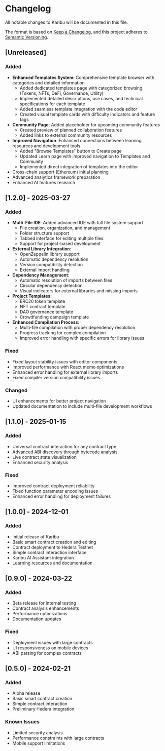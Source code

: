 # Changelog

All notable changes to Karibu will be documented in this file.

The format is based on [Keep a Changelog](https://keepachangelog.com/en/1.0.0/),
and this project adheres to [Semantic Versioning](https://semver.org/spec/v2.0.0.html).

## [Unreleased]

### Added
- **Enhanced Templates System**: Comprehensive template browser with categories and detailed information
  - Added dedicated templates page with categorized browsing (Tokens, NFTs, DeFi, Governance, Utility)
  - Implemented detailed descriptions, use cases, and technical specifications for each template
  - Added seamless template integration with the code editor
  - Created visual template cards with difficulty indicators and feature tags
- **Community Page**: Added placeholder for upcoming community features
  - Created preview of planned collaboration features
  - Added links to external community resources
- **Improved Navigation**: Enhanced connections between learning resources and development tools
  - Added "Browse Templates" button to Create page
  - Updated Learn page with improved navigation to Templates and Community
  - Implemented direct integration of templates into the editor
- Cross-chain support (Ethereum) initial planning
- Advanced analytics framework preparation
- Enhanced AI features research

## [1.2.0] - 2025-03-27

### Added

- **Multi-File IDE**: Added advanced IDE with full file system support
  - File creation, organization, and management
  - Folder structure support
  - Tabbed interface for editing multiple files
  - Support for project-based development
- **External Library Integration**:
  - OpenZeppelin library support
  - Automatic dependency resolution
  - Version compatibility detection
  - External import handling
- **Dependency Management**:
  - Automatic resolution of imports between files
  - Circular dependency detection
  - Visual indicators for external libraries and missing imports
- **Project Templates**:
  - ERC20 token template
  - NFT contract template
  - DAO governance template
  - Crowdfunding campaign template
- **Enhanced Compilation Process**:
  - Multi-file compilation with proper dependency resolution
  - Progress tracking for complex compilation
  - Improved error handling with specific errors for library issues

### Fixed

- Fixed layout stability issues with editor components
- Improved performance with React memo optimizations
- Enhanced error handling for external library imports
- Fixed compiler version compatibility issues

### Changed

- UI enhancements for better project navigation
- Updated documentation to include multi-file development workflows

## [1.1.0] - 2025-01-15

### Added

- Universal contract interaction for any contract type
- Advanced ABI discovery through bytecode analysis
- Live contract state visualization
- Enhanced security analysis

### Fixed

- Improved contract deployment reliability
- Fixed function parameter encoding issues
- Enhanced error handling for deployment failures

## [1.0.0] - 2024-12-01

### Added

- Initial release of Karibu
- Basic smart contract creation and editing
- Contract deployment to Hedera Testnet
- Simple contract interaction interface
- Karibu AI Assistant integration
- Learning resources and documentation

## [0.9.0] - 2024-03-22

### Added
- Beta release for internal testing
- Contract analysis enhancements
- Performance optimizations
- Documentation updates

### Fixed
- Deployment issues with large contracts
- UI responsiveness on mobile devices
- ABI parsing for complex contracts

## [0.5.0] - 2024-02-21

### Added
- Alpha release
- Basic smart contract creation
- Simple contract interaction
- Preliminary Hedera integration

### Known Issues
- Limited security analysis
- Performance constraints with large contracts
- Mobile support limitations 